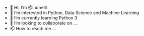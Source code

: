 - 👋 Hi, I’m @Lionelll
- 👀 I’m interested in Python, Data Science and Machine Learning
- 🌱 I’m currently learning Python 3
- 💞️ I’m looking to collaborate on ...
- 📫 How to reach me ...

<!---
Lionelll/Lionelll is a ✨ special ✨ repository because its `README.md` (this file) appears on your GitHub profile.
You can click the Preview link to take a look at your changes.
--->
